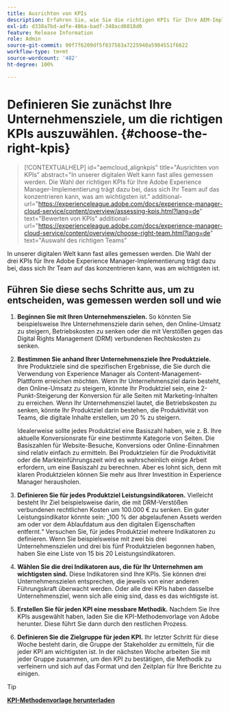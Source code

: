 ```yaml
---
title: Ausrichten von KPIs
description: Erfahren Sie, wie Sie die richtigen KPIs für Ihre AEM-Implementierung auswählen
exl-id: d338a7bd-adfe-486a-badf-348acd6018d0
feature: Release Information
role: Admin
source-git-commit: 90f7f6209df5f837583a7225940a5984551f6622
workflow-type: tm+mt
source-wordcount: '482'
ht-degree: 100%

---
```


# Definieren Sie zunächst Ihre Unternehmensziele, um die richtigen KPIs auszuwählen. {#choose-the-right-kpis}

>[!CONTEXTUALHELP]
>id="aemcloud_alignkpis"
>title="Ausrichten von KPIs"
>abstract="In unserer digitalen Welt kann fast alles gemessen werden. Die Wahl der richtigen KPIs für Ihre Adobe Experience Manager-Implementierung trägt dazu bei, dass sich Ihr Team auf das konzentrieren kann, was am wichtigsten ist."
>additional-url="https://experienceleague.adobe.com/docs/experience-manager-cloud-service/content/overview/assessing-kpis.html?lang=de" text="Bewerten von KPIs"
>additional-url="https://experienceleague.adobe.com/docs/experience-manager-cloud-service/content/overview/choose-right-team.html?lang=de" text="Auswahl des richtigen Teams"

In unserer digitalen Welt kann fast alles gemessen werden. Die Wahl der drei KPIs für Ihre Adobe Experience Manager-Implementierung trägt dazu bei, dass sich Ihr Team auf das konzentrieren kann, was am wichtigsten ist.


## **Führen Sie diese sechs Schritte aus, um zu entscheiden, was gemessen werden soll und wie**


1. **Beginnen Sie mit Ihren Unternehmenszielen.** So könnten Sie beispielsweise Ihre Unternehmensziele darin sehen, den Online-Umsatz zu steigern, Betriebskosten zu senken oder die mit Verstößen gegen das Digital Rights Management (DRM) verbundenen Rechtskosten zu senken.

1. **Bestimmen Sie anhand Ihrer Unternehmensziele Ihre Produktziele.** Ihre Produktziele sind die spezifischen Ergebnisse, die Sie durch die Verwendung von Experience Manager als Content-Management-Plattform erreichen möchten. Wenn Ihr Unternehmensziel darin besteht, den Online-Umsatz zu steigern, könnte Ihr Produktziel sein, eine 2-Punkt-Steigerung der Konversion für alle Seiten mit Marketing-Inhalten zu erreichen. Wenn Ihr Unternehmensziel lautet, die Betriebskosten zu senken, könnte Ihr Produktziel darin bestehen, die Produktivität von Teams, die digitale Inhalte erstellen, um 20 % zu steigern.

   Idealerweise sollte jedes Produktziel eine Basiszahl haben, wie z. B. Ihre aktuelle Konversionsrate für eine bestimmte Kategorie von Seiten. Die Basiszahlen für Website-Besuche, Konversions oder Online-Einnahmen sind relativ einfach zu ermitteln. Bei Produktzielen für die Produktivität oder die Markteinführungszeit wird es wahrscheinlich einige Arbeit erfordern, um eine Basiszahl zu berechnen. Aber es lohnt sich, denn mit klaren Produktzielen können Sie mehr aus Ihrer Investition in Experience Manager herausholen.

1. **Definieren Sie für jedes Produktziel Leistungsindikatoren.** Vielleicht besteht Ihr Ziel beispielsweise darin, die mit DRM-Verstößen verbundenen rechtlichen Kosten um 100.000 € zu senken. Ein guter Leistungsindikator könnte sein: „100 % der abgelaufenen Assets werden am oder vor dem Ablaufdatum aus den digitalen Eigenschaften entfernt.“ Versuchen Sie, für jedes Produktziel mehrere Indikatoren zu definieren. Wenn Sie beispielsweise mit zwei bis drei Unternehmenszielen und drei bis fünf Produktzielen begonnen haben, haben Sie eine Liste von 15 bis 20 Leistungsindikatoren.

1. **Wählen Sie die drei Indikatoren aus, die für Ihr Unternehmen am wichtigsten sind.** Diese Indikatoren sind Ihre KPIs. Sie können drei Unternehmenszielen entsprechen, die jeweils von einer anderen Führungskraft überwacht werden. Oder alle drei KPIs haben dasselbe Unternehmensziel, wenn sich alle einig sind, dass es das wichtigste ist.

1. **Erstellen Sie für jeden KPI eine messbare Methodik.** Nachdem Sie Ihre KPIs ausgewählt haben, laden Sie die KPI-Methodenvorlage von Adobe herunter. Diese führt Sie dann durch den restlichen Prozess.

1. **Definieren Sie die Zielgruppe für jeden KPI.** Ihr letzter Schritt für diese Woche besteht darin, die Gruppe der Stakeholder zu ermitteln, für die jeder KPI am wichtigsten ist. In der nächsten Woche arbeiten Sie mit jeder Gruppe zusammen, um den KPI zu bestätigen, die Methodik zu verfeinern und sich auf das Format und den Zeitplan für Ihre Berichte zu einigen.

>[!TIP]
>
>[**KPI-Methodenvorlage herunterladen**](https://experienceleague.adobe.com/welcome/aem/assets/img/KPI_Methodology_Template.png?lang=de)
